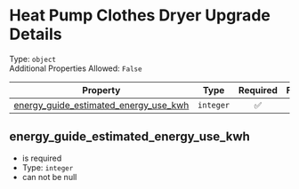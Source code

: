 
Heat Pump Clothes Dryer Upgrade Details
=======================================
  
Type: `object`  
Additional Properties Allowed: `False`  
  

|Property|Type|Required|Format|Title|
| :---: | :---: | :---: | :---: | :---: |
|[energy_guide_estimated_energy_use_kwh](#energy_guide_estimated_energy_use_kwh)|`integer`|:white_check_mark:|||

## energy_guide_estimated_energy_use_kwh
  
  
  

- is required
- Type: `integer`
- can not be null
